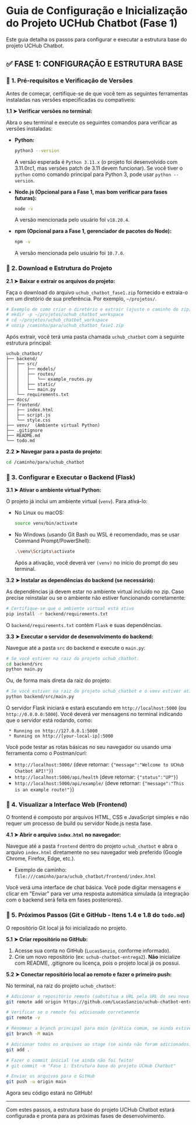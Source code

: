 # Guia de Configuração e Inicialização do Projeto UCHub Chatbot (Fase 1)

Este guia detalha os passos para configurar e executar a estrutura base do projeto UCHub Chatbot.

## ✅ FASE 1: CONFIGURAÇÃO E ESTRUTURA BASE

### 🔹 1. Pré-requisitos e Verificação de Versões

Antes de começar, certifique-se de que você tem as seguintes ferramentas instaladas nas versões especificadas ou compatíveis:

**1.1 ➤ Verificar versões no terminal:**

Abra o seu terminal e execute os seguintes comandos para verificar as versões instaladas:

*   **Python:**

    ```bash
    python3 --version
    ```

    A versão esperada é `Python 3.11.x` (o projeto foi desenvolvido com 3.11.0rc1, mas versões patch de 3.11 devem funcionar). Se você tiver o `python` como comando principal para Python 3, pode usar `python --version`.

*   **Node.js (Opcional para a Fase 1, mas bom verificar para fases futuras):**

    ```bash
    node -v
    ```

    A versão mencionada pelo usuário foi `v18.20.4`.

*   **npm (Opcional para a Fase 1, gerenciador de pacotes do Node):**

    ```bash
    npm -v
    ```

    A versão mencionada pelo usuário foi `10.7.0`.

### 🔹 2. Download e Estrutura do Projeto

**2.1 ➤ Baixar e extrair os arquivos do projeto:**

Faça o download do arquivo `uchub_chatbot_fase1.zip` fornecido e extraia-o em um diretório de sua preferência. Por exemplo, `~/projetos/`.

```bash
# Exemplo de como criar o diretório e extrair (ajuste o caminho do zip)
# mkdir -p ~/projetos/uchub_chatbot_workspace
# cd ~/projetos/uchub_chatbot_workspace
# unzip /caminho/para/uchub_chatbot_fase1.zip
```

Após extrair, você terá uma pasta chamada `uchub_chatbot` com a seguinte estrutura principal:

```
uchub_chatbot/
├── backend/
│   ├── src/
│   │   ├── models/
│   │   ├── routes/
│   │   │   └── example_routes.py
│   │   ├── static/
│   │   └── main.py
│   └── requirements.txt
├── docs/
├── frontend/
│   ├── index.html
│   ├── script.js
│   └── style.css
├── venv/  (Ambiente virtual Python)
├── .gitignore
├── README.md
└── todo.md
```

**2.2 ➤ Navegar para a pasta do projeto:**

```bash
cd /caminho/para/uchub_chatbot
```

### 🔹 3. Configurar e Executar o Backend (Flask)

**3.1 ➤ Ativar o ambiente virtual Python:**

O projeto já inclui um ambiente virtual (`venv`). Para ativá-lo:

*   No Linux ou macOS:

    ```bash
    source venv/bin/activate
    ```

*   No Windows (usando Git Bash ou WSL é recomendado, mas se usar Command Prompt/PowerShell):

    ```bash
    .\venv\Scripts\activate
    ```

    Após a ativação, você deverá ver `(venv)` no início do prompt do seu terminal.

**3.2 ➤ Instalar as dependências do backend (se necessário):**

As dependências já devem estar no ambiente virtual incluído no zip. Caso precise reinstalar ou se o ambiente não estiver funcionando corretamente:

```bash
# Certifique-se que o ambiente virtual está ativo
pip install -r backend/requirements.txt
```

O `backend/requirements.txt` contém `Flask` e suas dependências.

**3.3 ➤ Executar o servidor de desenvolvimento do backend:**

Navegue até a pasta `src` do backend e execute o `main.py`:

```bash
# Se você estiver na raiz do projeto uchub_chatbot:
cd backend/src
python main.py
```

Ou, de forma mais direta da raiz do projeto:

```bash
# Se você estiver na raiz do projeto uchub_chatbot e o venv estiver ativo:
python backend/src/main.py
```

O servidor Flask iniciará e estará escutando em `http://localhost:5000` (ou `http://0.0.0.0:5000`). Você deverá ver mensagens no terminal indicando que o servidor está rodando, como:

```
 * Running on http://127.0.0.1:5000
 * Running on http://[your-local-ip]:5000
```

Você pode testar as rotas básicas no seu navegador ou usando uma ferramenta como o Postman/curl:
*   `http://localhost:5000/` (deve retornar: `{"message":"Welcome to UCHub Chatbot API!"}`)
*   `http://localhost:5000/api/health` (deve retornar: `{"status":"UP"}`)
*   `http://localhost:5000/api/example/` (deve retornar: `{"message":"This is an example route!"}`)

### 🔹 4. Visualizar a Interface Web (Frontend)

O frontend é composto por arquivos HTML, CSS e JavaScript simples e não requer um processo de build ou servidor Node.js nesta fase.

**4.1 ➤ Abrir o arquivo `index.html` no navegador:**

Navegue até a pasta `frontend` dentro do projeto `uchub_chatbot` e abra o arquivo `index.html` diretamente no seu navegador web preferido (Google Chrome, Firefox, Edge, etc.).

*   Exemplo de caminho: `file:///caminho/para/uchub_chatbot/frontend/index.html`

Você verá uma interface de chat básica. Você pode digitar mensagens e clicar em "Enviar" para ver uma resposta automática simulada (a integração com o backend será feita em fases posteriores).

### 🔹 5. Próximos Passos (Git e GitHub - Itens 1.4 e 1.8 do `todo.md`)

O repositório Git local já foi inicializado no projeto.

**5.1 ➤ Criar repositório no GitHub:**

1.  Acesse sua conta no GitHub (`LucasSanzio`, conforme informado).
2.  Crie um novo repositório (ex: `uchub-chatbot-entrega2`). **Não** inicialize com README, .gitignore ou licença, pois o projeto local já os possui.

**5.2 ➤ Conectar repositório local ao remoto e fazer o primeiro push:**

No terminal, na raiz do projeto `uchub_chatbot`:

```bash
# Adicionar o repositório remoto (substitua a URL pela URL do seu novo repositório no GitHub)
git remote add origin https://github.com/LucasSanzio/uchub-chatbot-entrega2.git

# Verificar se o remote foi adicionado corretamente
git remote -v

# Renomear a branch principal para main (prática comum, se ainda estiver como master)
git branch -M main

# Adicionar todos os arquivos ao stage (se ainda não foram adicionados)
git add .

# Fazer o commit inicial (se ainda não foi feito)
# git commit -m "Fase 1: Estrutura base do projeto UCHub Chatbot"

# Enviar os arquivos para o GitHub
git push -u origin main
```

Agora seu código estará no GitHub!

---

Com estes passos, a estrutura base do projeto UCHub Chatbot estará configurada e pronta para as próximas fases de desenvolvimento.
